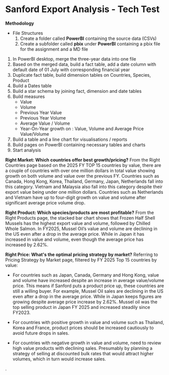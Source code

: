 
# Sanford Export Analysis - Tech Test

**Methodology**

- File Structures
  1. Create a folder called **PowerBI** containing the source data (CSVs)
  2. Create a subfolder called **pbix** under **PowerBI** containing a pbix file for the assignment and a MD file

1. In PowerBI desktop, merge the three-year data into one file
2. Based on the merged data, build a fact table, add a date column with default date of 01 July with corresponding financial year
3. Duplicate fact table, build dimension tables on Countries, Species, Product
4. Build a Dates table 
5. Build a star schema by joining  fact, dimension and date tables
6. Build measures
	-	Value 
	-	Volume 
	-	Previous Year Value 
	-	Previous Year Volume 
	-	Average Value / Volume
	-	Year-On-Year growth on : Value, Volume and Average Price Value/Volume 
7.	Build a table and a line chart for visualisations / reports
8.	Build pages on PowerBI containing necessary tables and charts
9.  Start analysis

**Right Market: Which countries offer best growth/pricing?**
From the Right Countries page based on the 2025 FY TOP 15 countries by value, there are a couple of countries with over one million dollars in total value showing growth on both volume and value over the previous FY.
Countries such as Canada, Hong Kong, Korea, Thailand, Germany, Japan, Netherlands fall into this category. 
Vietnam and Malaysia also fall into this category despite their export value being under one million dollars.
Countries such as Netherlands and Vietnam have up to four-digit growth on value and volume after significant average price volume drop. 


**Right Product: Which species/products are most profitable?**
From the Right Products page, the stacked bar chart shows that Frozen Half Shell Mussels has the highest export value and volume, followed by Chilled Whole Salmon.
In FY2025, Mussel Oil’s value and volume are declining in the US even after a drop in the average price. While in Japan it has increased in value and volume, even though the average price has increased by 2.62%.

**Right Price: What's the optimal pricing strategy by market?**
Referring to Pricing Strategy by Market page, filtered by FY 2025 Top 15 countries by value:

- For countries such as Japan, Canada, Germany and Hong Kong, value and volume have increased despite an increase in average value/volume price. This means if Sanford puts a product price up, these countries are still a willing buyer. 
For example, Mussel Oil sales are declining in the US even after a drop in the average price. While in Japan keeps figures are growing despite average price increase by 2.62%. Mussel oil was the top selling product in Japan FY 2025 and increased steadily since FY2023.

- For countries with positive growth in value and volume such as Thailand, Korea and France, product prices should be increased cautiously to avoid future drops in sales.

- For countries with negative growth in value and volume, need to review high value products with declining sales. Presumably by planning a strategy of selling at discounted bulk rates  that would attract higher volumes, which in turn would increase sales.

.
